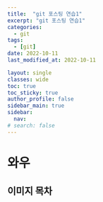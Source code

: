 ```yaml
---
title:  "git 포스팅 연습1"
excerpt: "git 포스팅 연습1"
categories:
  - git
tags:
  - [git]
date: 2022-10-11
last_modified_at: 2022-10-11

layout: single
classes: wide
toc: true
toc_sticky: true
author_profile: false
sidebar_main: true
sidebar:
  nav:
# search: false
---
```


# 와우

## 이미지 목차
